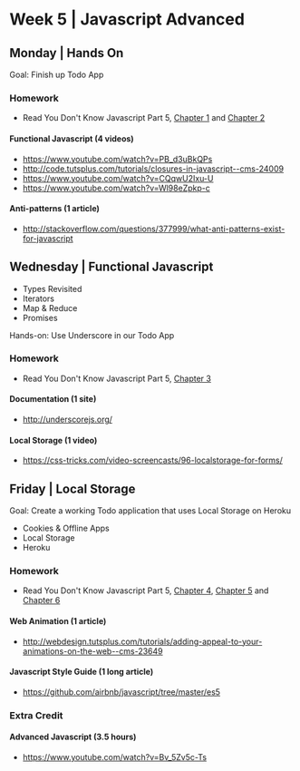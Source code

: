 # Week 5 | Javascript Advanced

## Monday | Hands On

Goal: Finish up Todo App

### Homework

- Read You Don't Know Javascript Part 5, [Chapter 1](https://github.com/getify/You-Dont-Know-JS/blob/master/async%20%26%20performance/ch1.md) and [Chapter 2](https://github.com/getify/You-Dont-Know-JS/blob/master/async%20%26%20performance/ch2.md)


#### Functional Javascript (4 videos)
- https://www.youtube.com/watch?v=PB_d3uBkQPs
- http://code.tutsplus.com/tutorials/closures-in-javascript--cms-24009
- https://www.youtube.com/watch?v=CQqwU2Ixu-U
- https://www.youtube.com/watch?v=Wl98eZpkp-c

#### Anti-patterns (1 article)
- http://stackoverflow.com/questions/377999/what-anti-patterns-exist-for-javascript



## Wednesday | Functional Javascript

- Types Revisited
- Iterators
- Map & Reduce
- Promises

Hands-on: Use Underscore in our Todo App

### Homework

- Read You Don't Know Javascript Part 5, [Chapter 3](https://github.com/getify/You-Dont-Know-JS/blob/master/async%20%26%20performance/ch3.md) 


#### Documentation (1 site)
- http://underscorejs.org/

#### Local Storage (1 video)
- https://css-tricks.com/video-screencasts/96-localstorage-for-forms/



## Friday | Local Storage

Goal: Create a working Todo application that uses Local Storage on Heroku

- Cookies & Offline Apps
- Local Storage
- Heroku


### Homework

- Read You Don't Know Javascript Part 5, [Chapter 4](https://github.com/getify/You-Dont-Know-JS/blob/master/async%20%26%20performance/ch4.md), [Chapter 5](https://github.com/getify/You-Dont-Know-JS/blob/master/async%20%26%20performance/ch5.md) and [Chapter 6](https://github.com/getify/You-Dont-Know-JS/blob/master/async%20%26%20performance/ch6.md)


#### Web Animation (1 article)
- http://webdesign.tutsplus.com/tutorials/adding-appeal-to-your-animations-on-the-web--cms-23649

#### Javascript Style Guide (1 long article)
- https://github.com/airbnb/javascript/tree/master/es5


### Extra Credit

#### Advanced Javascript (3.5 hours)
- https://www.youtube.com/watch?v=Bv_5Zv5c-Ts

